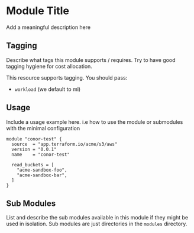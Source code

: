 # Module Title

<!--
This repo is a template for creating Terraform modules. It has best practices module structure and has
linting of terraform HCL via Github actions pre configured.

https://www.terraform.io/docs/modules/index.html
https://www.terraform.io/docs/cloud/registry/using.html

-->

Add a meaningful description here

## Tagging

Describe what tags this module supports / requires. Try to have good tagging hygiene for cost allocation.

This resource supports tagging. You should pass:

- `workload` (we default to ml)

## Usage

Include a usage example here. i.e how to use the module or submodules with the minimal configuration

```hcl
module "conor-test" {
  source  = "app.terraform.io/acme/s3/aws"
  version = "0.0.1"
  name    = "conor-test"

  read_buckets = [
    "acme-sandbox-foo",
    "acme-sandbox-bar",
  ]
}
```

## Sub Modules

List and describe the sub modules available in this module if they might be used in isolation. Sub modules are just
directories in the `modules` directory.
